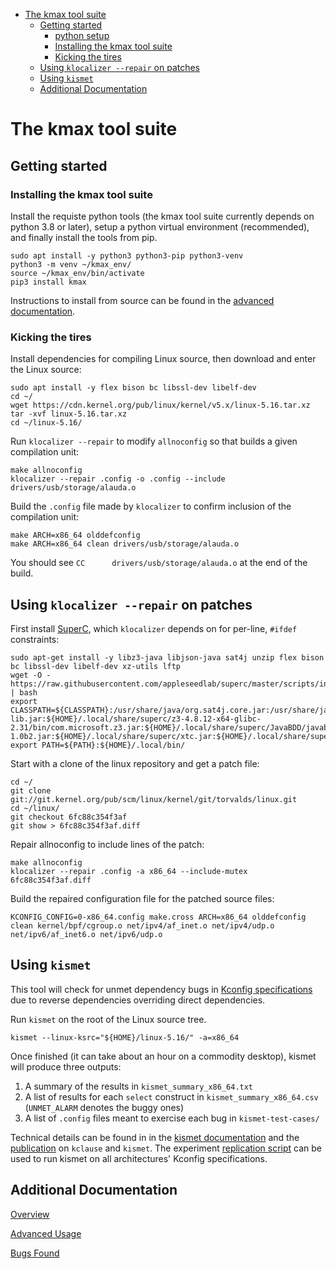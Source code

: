 <!-- START doctoc generated TOC please keep comment here to allow auto update -->
<!-- DON'T EDIT THIS SECTION, INSTEAD RE-RUN doctoc TO UPDATE -->

- [The kmax tool suite](#the-kmax-tool-suite)
  - [Getting started](#getting-started)
    - [python setup](#python-setup)
    - [Installing the kmax tool suite](#installing-the-kmax-tool-suite)
    - [Kicking the tires](#kicking-the-tires)
  - [Using `klocalizer --repair` on patches](#using-klocalizer---repair-on-patches)
  - [Using `kismet`](#using-kismet)
  - [Additional Documentation](#additional-documentation)

<!-- END doctoc generated TOC please keep comment here to allow auto update -->


# The kmax tool suite

## Getting started

### Installing the kmax tool suite

Install the requiste python tools (the kmax tool suite currently depends on python 3.8 or later), setup a python virtual environment (recommended), and finally install the tools from pip.

    sudo apt install -y python3 python3-pip python3-venv
    python3 -m venv ~/kmax_env/
    source ~/kmax_env/bin/activate
    pip3 install kmax

Instructions to install from source can be found in the [advanced documentation](docs/advanced.md).


### Kicking the tires

Install dependencies for compiling Linux source, then download and enter the Linux source:

    sudo apt install -y flex bison bc libssl-dev libelf-dev
    cd ~/
    wget https://cdn.kernel.org/pub/linux/kernel/v5.x/linux-5.16.tar.xz
    tar -xvf linux-5.16.tar.xz
    cd ~/linux-5.16/

Run `klocalizer --repair` to modify `allnoconfig` so that builds a given compilation unit:

    make allnoconfig
    klocalizer --repair .config -o .config --include drivers/usb/storage/alauda.o

Build the `.config` file made by `klocalizer` to confirm inclusion of the compilation unit:

    make ARCH=x86_64 olddefconfig
    make ARCH=x86_64 clean drivers/usb/storage/alauda.o
    
You should see `CC      drivers/usb/storage/alauda.o` at the end of the build.


## Using `klocalizer --repair` on patches

First install [SuperC](https://github.com/appleseedlab/superc), which `klocalizer` depends on for per-line, `#ifdef` constraints:

    sudo apt-get install -y libz3-java libjson-java sat4j unzip flex bison bc libssl-dev libelf-dev xz-utils lftp
    wget -O - https://raw.githubusercontent.com/appleseedlab/superc/master/scripts/install.sh | bash
    export CLASSPATH=${CLASSPATH}:/usr/share/java/org.sat4j.core.jar:/usr/share/java/json-lib.jar:${HOME}/.local/share/superc/z3-4.8.12-x64-glibc-2.31/bin/com.microsoft.z3.jar:${HOME}/.local/share/superc/JavaBDD/javabdd-1.0b2.jar:${HOME}/.local/share/superc/xtc.jar:${HOME}/.local/share/superc/superc.jar
    export PATH=${PATH}:${HOME}/.local/bin/

Start with a clone of the linux repository and get a patch file:

    cd ~/
    git clone git://git.kernel.org/pub/scm/linux/kernel/git/torvalds/linux.git
    cd ~/linux/
    git checkout 6fc88c354f3af
    git show > 6fc88c354f3af.diff
    
Repair allnoconfig to include lines of the patch:

    make allnoconfig
    klocalizer --repair .config -a x86_64 --include-mutex 6fc88c354f3af.diff
    
Build the repaired configuration file for the patched source files:
    
    KCONFIG_CONFIG=0-x86_64.config make.cross ARCH=x86_64 olddefconfig clean kernel/bpf/cgroup.o net/ipv4/af_inet.o net/ipv4/udp.o net/ipv6/af_inet6.o net/ipv6/udp.o
    

## Using `kismet`

This tool will check for unmet dependency bugs in [Kconfig specifications](https://www.kernel.org/doc/html/latest/kbuild/kconfig-language.html#menu-attributes) due to reverse dependencies overriding direct dependencies.

Run `kismet` on the root of the Linux source tree.

    kismet --linux-ksrc="${HOME}/linux-5.16/" -a=x86_64

Once finished (it can take about an hour on a commodity desktop), kismet will produce three outputs:

  1. A summary of the results in `kismet_summary_x86_64.txt`
  2. A list of results for each `select` construct in `kismet_summary_x86_64.csv` (`UNMET_ALARM` denotes the buggy ones)
  3. A list of `.config` files meant to exercise each bug in `kismet-test-cases/`

Technical details can be found in in the [kismet documentation](docs/advanced.md#kismet) and the [publication](https://paulgazzillo.com/papers/esecfse21.pdf) on `kclause` and `kismet`.  The experiment [replication script](scripts/kismet_experiments_replication.sh) can be used to run kismet on all architectures' Kconfig specifications.


## Additional Documentation

[Overview](https://github.com/paulgazz/kmax/blob/master/docs/overview.md)

[Advanced Usage](https://github.com/paulgazz/kmax/blob/master/docs/advanced.md)

[Bugs Found](https://github.com/paulgazz/kmax/blob/master/docs/bugs_found.md)
